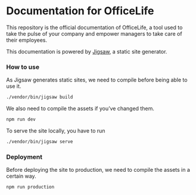 # Documentation for OfficeLife

This repository is the official documentation of OfficeLife, a tool used to take the pulse of your company and empower managers to take care of their employees.

This documentation is powered by [Jigsaw](https://jigsaw.tighten.co/docs), a static site generator.

### How to use

As Jigsaw generates static sites, we need to compile before being able to use it.

```bash
./vendor/bin/jigsaw build
```

We also need to compile the assets if you’ve changed them.

```bash
npm run dev
```

To serve the site locally, you have to run

```bash
./vendor/bin/jigsaw serve
```

### Deployment

Before deploying the site to production, we need to compile the assets in a certain way.

```bash
npm run production
```